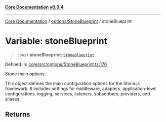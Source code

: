[**Core Documentation v0.0.4**](../../../README.md)

***

[Core Documentation](../../../modules.md) / [options/StoneBlueprint](../README.md) / stoneBlueprint

# Variable: stoneBlueprint

> `const` **stoneBlueprint**: [`StoneBlueprint`](../interfaces/StoneBlueprint.md)

Defined in: [core/src/options/StoneBlueprint.ts:170](https://github.com/stonemjs/core/blob/93efe04ef1a71ad6f49c3b315da54d45ace50f23/src/options/StoneBlueprint.ts#L170)

Stone main options.

This object defines the main configuration options for the Stone.js framework.
It includes settings for middleware, adapters, application-level configurations,
logging, services, listeners, subscribers, providers, and aliases.

## Returns
